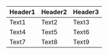 | Header1 | Header2 | Header3 |
|---|---|---|
| Text1 | Text2 | Text3 |
| Text4 | Text5 | Text6 |
| Text7 | Text8 | Text9 |
